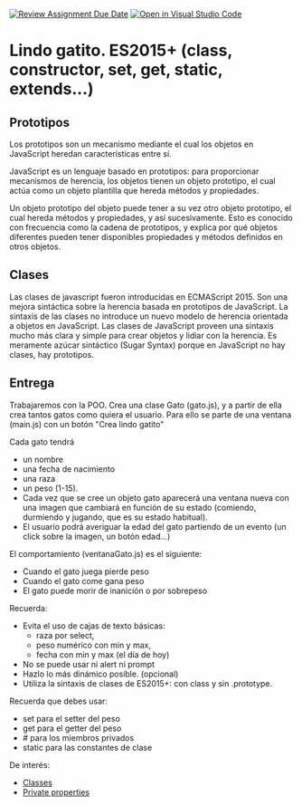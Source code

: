 [![Review Assignment Due Date](https://classroom.github.com/assets/deadline-readme-button-24ddc0f5d75046c5622901739e7c5dd533143b0c8e959d652212380cedb1ea36.svg)](https://classroom.github.com/a/Z0yhUW1k)
[![Open in Visual Studio Code](https://classroom.github.com/assets/open-in-vscode-718a45dd9cf7e7f842a935f5ebbe5719a5e09af4491e668f4dbf3b35d5cca122.svg)](https://classroom.github.com/online_ide?assignment_repo_id=13396103&assignment_repo_type=AssignmentRepo)
# Lindo gatito. ES2015+ (class, constructor, set, get, static, extends...)


## Prototipos

Los prototipos son un mecanismo mediante el cual los objetos en JavaScript heredan características entre sí. 

JavaScript es un lenguaje basado en prototipos: para proporcionar mecanismos de herencia, los objetos tienen un objeto prototipo, el cual actúa como un objeto plantilla que hereda métodos y propiedades.

Un objeto prototipo del objeto puede tener a su vez otro objeto prototipo, el cual hereda métodos y propiedades, y así sucesivamente. Esto es conocido con frecuencia como la cadena de prototipos, y explica por qué objetos diferentes pueden tener disponibles propiedades y métodos definidos en otros objetos.


## Clases

Las clases de javascript fueron introducidas en ECMAScript 2015. Son una mejora sintáctica sobre la herencia basada en prototipos de JavaScript. La sintaxis de las clases no introduce un nuevo modelo de herencia orientada a objetos en JavaScript. Las clases de JavaScript proveen una sintaxis mucho más clara y simple para crear objetos y lidiar con la herencia. Es meramente azúcar sintáctico (Sugar Syntax) porque en JavaScript no hay clases, hay prototipos.


## Entrega

Trabajaremos con la POO. Crea una clase Gato (gato.js), y a partir de ella crea tantos gatos como quiera el usuario. 
Para ello se parte de una ventana (main.js) con un botón "Crea lindo gatito"

Cada gato tendrá 
- un nombre
- una fecha de nacimiento
- una raza 
- un peso (1-15).
- Cada vez que se cree un objeto gato aparecerá una ventana nueva con una imagen que cambiará en función de su estado (comiendo, durmiendo y jugando, que es su estado habitual). 
- El usuario podrá averiguar la edad del gato partiendo de un evento (un click sobre la imagen, un botón edad...)

El comportamiento (ventanaGato.js) es el siguiente:
- Cuando el gato juega pierde peso
- Cuando el gato come gana peso
- El gato puede morir de inanición o por sobrepeso

Recuerda:
- Evita el uso de cajas de texto básicas: 
  - raza por select, 
  - peso numérico con min y max, 
  - fecha con min y max (el día de hoy)
- No se puede usar ni alert ni prompt
- Hazlo lo más dinámico posible. (opcional)
- Utiliza la sintaxis de clases de ES2015+: con class y sin .prototype.

Recuerda que debes usar:

- set para el setter del peso
- get para el getter del peso
- \# para los miembros privados
- static para las constantes de clase

De interés:

- [Classes](https://developer.mozilla.org/en-US/docs/Web/JavaScript/Reference/Classes)
- [Private properties](https://developer.mozilla.org/en-US/docs/Web/JavaScript/Reference/Classes/Private_properties)

